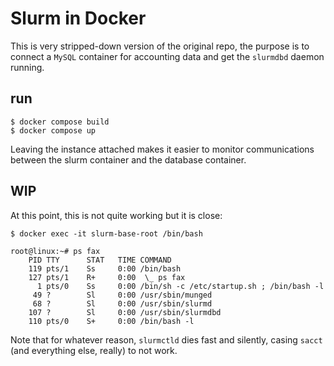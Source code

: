 # Slurm in Docker

This is very stripped-down version of the original repo, the purpose is
to connect a `MySQL` container for accounting data and get the `slurmdbd`
daemon running.

## run
```script
$ docker compose build
$ docker compose up
```

Leaving the instance attached makes it easier to monitor communications
between the slurm container and the database container.

## WIP
At this point, this is not quite working but it is close:
```script
$ docker exec -it slurm-base-root /bin/bash

root@linux:~# ps fax
    PID TTY      STAT   TIME COMMAND
    119 pts/1    Ss     0:00 /bin/bash
    127 pts/1    R+     0:00  \_ ps fax
      1 pts/0    Ss     0:00 /bin/sh -c /etc/startup.sh ; /bin/bash -l
     49 ?        Sl     0:00 /usr/sbin/munged
     68 ?        Sl     0:00 /usr/sbin/slurmd
    107 ?        Sl     0:00 /usr/sbin/slurmdbd
    110 pts/0    S+     0:00 /bin/bash -l
```

Note that for whatever reason, `slurmctld` dies fast and silently, casing
`sacct` (and everything else, really) to not work.
